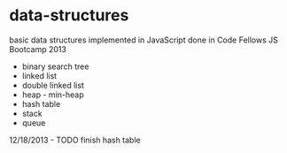 data-structures
===============

basic data structures implemented in JavaScript
done in Code Fellows JS Bootcamp 2013

- binary search tree
- linked list
- double linked list
- heap - min-heap
- hash table
- stack
- queue



12/18/2013 - TODO
finish hash table

